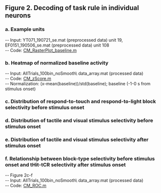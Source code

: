 ## Figure 2. Decoding of task rule in individual neurons
### a.	Example units
  -- Input:  YT071_190721_se.mat (preprocessed data) unit 19, EF0151_190506_se.mat (preprocessed data) unit 108\
  -- Code: [CM_RasterPlot_baseline.m](CM_RasterPlot_baseline.m)
### b.	Heatmap of normalized baseline activity
  -- Input: AllTrials_100bin_noSmooth\ data_array.mat (processed data)\
  -- Code: [CM_zScore.m](CM_zScore.m)\
  -- Normalization: (x-mean(baseline))/std(baseline); baseline (-1-0 s from stimulus onset)
### c.	Distribution of respond-to-touch and respond-to-light block selectivity before stimulus onset
### d.	Distribution of tactile and visual stimulus selectivity before stimulus onset
### e.	Distribution of tactile and visual stimulus selectivity after stimulus onset
### f.	Relationship between block-type selectivity before stimulus onset and tHit-tCR selectivity after stimulus onset
  -- Figure 2c-f\
  -- Input: AllTrials_100bin_noSmooth\ data_array.mat (processed data)\
  -- Code: [CM_ROC.m](CM_ROC.m)
